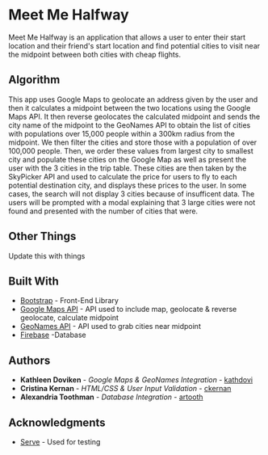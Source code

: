 # Meet Me Halfway

Meet Me Halfway is an application that allows a user to enter their start location and their friend's start location and find potential cities to visit near the midpoint between both cities with cheap flights. 

## Algorithm

This app uses Google Maps to geolocate an address given by the user and then it calculates a midpoint between the two locations using the Google Maps API. It then reverse geolocates the calculated midpoint and sends the city name of the midpoint to the GeoNames API to obtain the list of cities with populations over 15,000 people within a 300km radius from the midpoint. We then filter the cities and store those with a population of over 100,000 people. Then, we order these values from largest city to smallest city and populate these cities on the Google Map as well as present the user with the 3 cities in the trip table. These cities are then taken by the SkyPicker API and used to calculate the price for users to fly to each potential destination city, and displays these prices to the user. In some cases, the search will not display 3 cities because of insufficent data. The users will be prompted with a modal explaining that 3 large cities were not found and presented with the number of cities that were.

## Other Things

Update this with things

## Built With

* [Bootstrap](http://getbootstrap.com/) - Front-End Library
* [Google Maps API](https://developers.google.com/maps/documentation/) - API used to include map, geolocate & reverse geolocate, calculate midpoint
* [GeoNames API](http://www.geonames.org/export/web-services.html) - API used to grab cities near midpoint
* [Firebase](https://firebase.google.com/?hl=en-419) -Database


## Authors

* **Kathleen Doviken** - *Google Maps & GeoNames Integration* - [kathdovi](https://github.com/kathdovi)
* **Cristina Kernan** - *HTML/CSS & User Input Validation* - [ckernan](https://github.com/ckernan)
* **Alexandria Toothman** - *Database Integration* - [artooth](https://github.com/artooth)


## Acknowledgments

* [Serve](https://www.npmjs.com/package/serve) - Used for testing 

